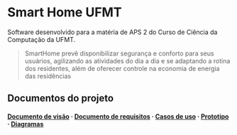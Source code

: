 # Smart Home UFMT

Software desenvolvido para a matéria de APS 2 do Curso de Ciência da Computação da UFMT.

> SmartHome prevê disponibilizar segurança e conforto para seus usuários, agilizando as atividades do dia a dia e se adaptando a rotina dos residentes, além de oferecer controle na economia de energia das residências

## Documentos do projeto

#### [Documento de visão](./docs/Documento%20de%20Vis%C3%A3o/Documento%20de%20vis%C3%A3o%20-%20SmartHome%202.0.docx) &middot; [Documento de requisitos](./docs/Documento%20de%20Requisitos) &middot; [Casos de uso](./docs/Casos%20de%20uso) &middot; [Prototipo](./docs/Prototipa%C3%A7%C3%A3o) &middot; [Diagramas](./docs/Diagramas)


